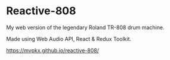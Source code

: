 # Reactive-808

My web version of the legendary Roland TR-808 drum machine.

Made using Web Audio API, React & Redux Toolkit.

https://mvpkx.github.io/reactive-808/
